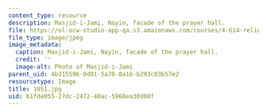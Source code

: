 ```yaml
---
content_type: resource
description: Masjid-i-Jami, Nayin, facade of the prayer hall.
file: https://ol-ocw-studio-app-qa.s3.amazonaws.com/courses/4-614-religious-architecture-and-islamic-cultures-fall-2002/b1fde05527dc247240ac5968ea30d08f_1051.jpg
file_type: image/jpeg
image_metadata:
  caption: Masjid-i-Jami, Nayin, facade of the prayer hall.
  credit: ''
  image-alt: Photo of Masjid-i-Jami
parent_uid: 4b315596-0d01-5a70-8a1b-b293c03b57e2
resourcetype: Image
title: 1051.jpg
uid: b1fde055-27dc-2472-40ac-5968ea30d08f
---
```

